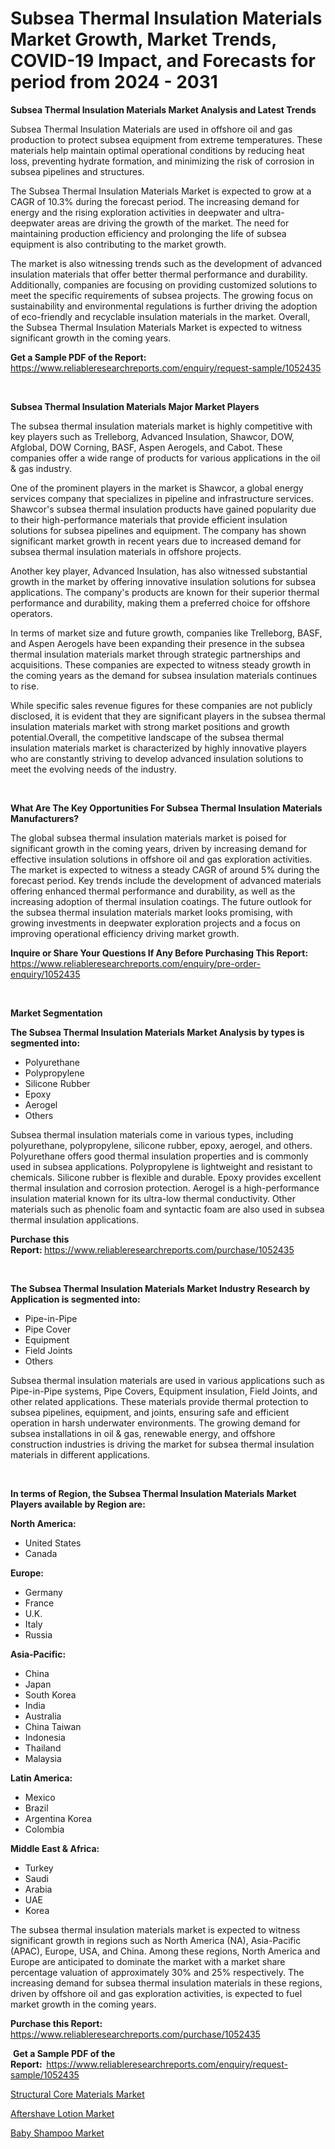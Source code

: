 <p><h1>Subsea Thermal Insulation Materials Market Growth, Market Trends, COVID-19 Impact, and Forecasts for period from 2024 - 2031</h1></p><p><strong>Subsea Thermal Insulation Materials Market Analysis and Latest Trends</strong></p>
<p><p>Subsea Thermal Insulation Materials are used in offshore oil and gas production to protect subsea equipment from extreme temperatures. These materials help maintain optimal operational conditions by reducing heat loss, preventing hydrate formation, and minimizing the risk of corrosion in subsea pipelines and structures.</p><p>The Subsea Thermal Insulation Materials Market is expected to grow at a CAGR of 10.3% during the forecast period. The increasing demand for energy and the rising exploration activities in deepwater and ultra-deepwater areas are driving the growth of the market. The need for maintaining production efficiency and prolonging the life of subsea equipment is also contributing to the market growth.</p><p>The market is also witnessing trends such as the development of advanced insulation materials that offer better thermal performance and durability. Additionally, companies are focusing on providing customized solutions to meet the specific requirements of subsea projects. The growing focus on sustainability and environmental regulations is further driving the adoption of eco-friendly and recyclable insulation materials in the market. Overall, the Subsea Thermal Insulation Materials Market is expected to witness significant growth in the coming years.</p></p>
<p><strong>Get a Sample PDF of the Report:&nbsp;</strong> <a href="https://www.reliableresearchreports.com/enquiry/request-sample/1052435">https://www.reliableresearchreports.com/enquiry/request-sample/1052435</a></p>
<p>&nbsp;</p>
<p><strong>Subsea Thermal Insulation Materials Major Market Players</strong></p>
<p><p>The subsea thermal insulation materials market is highly competitive with key players such as Trelleborg, Advanced Insulation, Shawcor, DOW, Afglobal, DOW Corning, BASF, Aspen Aerogels, and Cabot. These companies offer a wide range of products for various applications in the oil & gas industry.</p><p>One of the prominent players in the market is Shawcor, a global energy services company that specializes in pipeline and infrastructure services. Shawcor's subsea thermal insulation products have gained popularity due to their high-performance materials that provide efficient insulation solutions for subsea pipelines and equipment. The company has shown significant market growth in recent years due to increased demand for subsea thermal insulation materials in offshore projects.</p><p>Another key player, Advanced Insulation, has also witnessed substantial growth in the market by offering innovative insulation solutions for subsea applications. The company's products are known for their superior thermal performance and durability, making them a preferred choice for offshore operators.</p><p>In terms of market size and future growth, companies like Trelleborg, BASF, and Aspen Aerogels have been expanding their presence in the subsea thermal insulation materials market through strategic partnerships and acquisitions. These companies are expected to witness steady growth in the coming years as the demand for subsea insulation materials continues to rise.</p><p>While specific sales revenue figures for these companies are not publicly disclosed, it is evident that they are significant players in the subsea thermal insulation materials market with strong market positions and growth potential.Overall, the competitive landscape of the subsea thermal insulation materials market is characterized by highly innovative players who are constantly striving to develop advanced insulation solutions to meet the evolving needs of the industry.</p></p>
<p>&nbsp;</p>
<p><strong>What Are The Key Opportunities For Subsea Thermal Insulation Materials Manufacturers?</strong></p>
<p><p>The global subsea thermal insulation materials market is poised for significant growth in the coming years, driven by increasing demand for effective insulation solutions in offshore oil and gas exploration activities. The market is expected to witness a steady CAGR of around 5% during the forecast period. Key trends include the development of advanced materials offering enhanced thermal performance and durability, as well as the increasing adoption of thermal insulation coatings. The future outlook for the subsea thermal insulation materials market looks promising, with growing investments in deepwater exploration projects and a focus on improving operational efficiency driving market growth.</p></p>
<p><strong>Inquire or Share Your Questions If Any Before Purchasing This Report:</strong> <a href="https://www.reliableresearchreports.com/enquiry/pre-order-enquiry/1052435">https://www.reliableresearchreports.com/enquiry/pre-order-enquiry/1052435</a></p>
<p>&nbsp;</p>
<p><strong>Market Segmentation</strong></p>
<p><strong>The Subsea Thermal Insulation Materials Market Analysis by types is segmented into:</strong></p>
<p><ul><li>Polyurethane</li><li>Polypropylene</li><li>Silicone Rubber</li><li>Epoxy</li><li>Aerogel</li><li>Others</li></ul></p>
<p><p>Subsea thermal insulation materials come in various types, including polyurethane, polypropylene, silicone rubber, epoxy, aerogel, and others. Polyurethane offers good thermal insulation properties and is commonly used in subsea applications. Polypropylene is lightweight and resistant to chemicals. Silicone rubber is flexible and durable. Epoxy provides excellent thermal insulation and corrosion protection. Aerogel is a high-performance insulation material known for its ultra-low thermal conductivity. Other materials such as phenolic foam and syntactic foam are also used in subsea thermal insulation applications.</p></p>
<p><strong>Purchase this Report:&nbsp;</strong><a href="https://www.reliableresearchreports.com/purchase/1052435">https://www.reliableresearchreports.com/purchase/1052435</a></p>
<p>&nbsp;</p>
<p><strong>The Subsea Thermal Insulation Materials Market Industry Research by Application is segmented into:</strong></p>
<p><ul><li>Pipe-in-Pipe</li><li>Pipe Cover</li><li>Equipment</li><li>Field Joints</li><li>Others</li></ul></p>
<p><p>Subsea thermal insulation materials are used in various applications such as Pipe-in-Pipe systems, Pipe Covers, Equipment insulation, Field Joints, and other related applications. These materials provide thermal protection to subsea pipelines, equipment, and joints, ensuring safe and efficient operation in harsh underwater environments. The growing demand for subsea installations in oil & gas, renewable energy, and offshore construction industries is driving the market for subsea thermal insulation materials in different applications.</p></p>
<p>&nbsp;</p>
<p><strong>In terms of Region, the Subsea Thermal Insulation Materials Market Players available by Region are:</strong></p>
<p>
    <p> <strong> North America: </strong>
        <ul>
            <li>United States</li>
            <li>Canada</li>
        </ul>
        </p> 
    <p> <strong> Europe: </strong>
        <ul>
            <li>Germany</li>
            <li>France</li>
            <li>U.K.</li>
            <li>Italy</li>
            <li>Russia</li>
        </ul>
        </p> 
    <p> <strong> Asia-Pacific: </strong>
        <ul>
            <li>China</li>
            <li>Japan</li>
            <li>South Korea</li>
            <li>India</li>
            <li>Australia</li>
            <li>China Taiwan</li>
            <li>Indonesia</li>
            <li>Thailand</li>
            <li>Malaysia</li>
        </ul>
        </p> 
    <p> <strong> Latin America: </strong>
        <ul>
            <li>Mexico</li>
            <li>Brazil</li>
            <li>Argentina Korea</li>
            <li>Colombia</li>
        </ul>
        </p> 
    <p> <strong> Middle East & Africa: </strong>
        <ul>
            <li>Turkey</li>
            <li>Saudi</li>
            <li>Arabia</li>
            <li>UAE</li>
            <li>Korea</li>
        </ul>
    </p>
    </p>
<p><p>The subsea thermal insulation materials market is expected to witness significant growth in regions such as North America (NA), Asia-Pacific (APAC), Europe, USA, and China. Among these regions, North America and Europe are anticipated to dominate the market with a market share percentage valuation of approximately 30% and 25% respectively. The increasing demand for subsea thermal insulation materials in these regions, driven by offshore oil and gas exploration activities, is expected to fuel market growth in the coming years.</p></p>
<p><strong>Purchase this Report: </strong><a href="https://www.reliableresearchreports.com/purchase/1052435">https://www.reliableresearchreports.com/purchase/1052435</a></p>
<p>&nbsp;<strong>Get a Sample PDF of the Report:&nbsp;&nbsp;</strong><a href="https://www.reliableresearchreports.com/enquiry/request-sample/1052435">https://www.reliableresearchreports.com/enquiry/request-sample/1052435</a></p>
<p><strong></strong></p>
<p><p><a href="https://github.com/ruddyyedelwadw/Market-Research-Report-List-1/blob/main/structural-core-materials-market.md">Structural Core Materials Market</a></p><p><a href="https://view.publitas.com/reportprime-1/aftershave-lotion-market-size-growing-and-forecasted-for-period-from-2023-2030-and-provides-complete-market-analysis-of-this-market/">Aftershave Lotion Market</a></p><p><a href="https://view.publitas.com/reportprime-1/baby-shampoo-market-size-evaluating-its-market-trends-growth-and-projections-2023-2030/">Baby Shampoo Market</a></p></p>